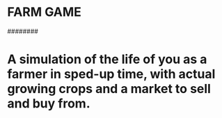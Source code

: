 # FARM GAME
########
# A simulation of the life of you as a farmer in sped-up time, with actual growing crops and a market to sell and buy from.
# 

